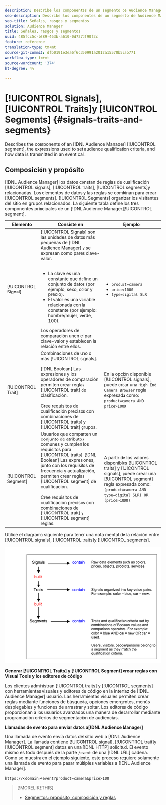 ```yaml
---
description: Describe los componentes de un segmento de Audience Manager, las expresiones utilizadas para definir los criterios de calificación de audiencia y cómo se transmiten los datos en una llamada de evento.
seo-description: Describe los componentes de un segmento de Audience Manager, las expresiones utilizadas para definir los criterios de calificación de audiencia y cómo se transmiten los datos en una llamada de evento.
seo-title: Señales, rasgos y segmentos
solution: Audience Manager
title: Señales, rasgos y segmentos
uuid: 485fcc5c-b289-463b-a610-0d727df90f3c
feature: reference
translation-type: tm+mt
source-git-commit: dfb0191e3ea6f6c360991a2012a15570b5cab771
workflow-type: tm+mt
source-wordcount: '374'
ht-degree: 4%

---
```



# [!UICONTROL Signals], [!UICONTROL Traits]y [!UICONTROL Segments] {#signals-traits-and-segments}

Describes the components of an [!DNL Audience Manager] [!UICONTROL segment], the expressions used to set audience qualification criteria, and how data is transmitted in an event call.

## Composición y propósito

[!DNL Audience Manager] los datos constan de reglas de cualificación [!UICONTROL signals], [!UICONTROL traits], [!UICONTROL segments]y relacionadas. Los elementos de datos y las reglas se combinan para crear [!UICONTROL segments]. [!UICONTROL Segments] organizar los visitantes del sitio en grupos relacionados. La siguiente tabla define los tres componentes principales de un [!DNL Audience Manager][!UICONTROL segment].

| Elemento | Consiste en | Ejemplo |
|---|---|---|
| [!UICONTROL Signal] | [!UICONTROL Signals] son las unidades de datos más pequeñas de [!DNL Audience Manager] y se expresan como pares [](../reference/key-value-pairs-explained.md)clave-valor.<br><br><ul><li>La clave es una constante que define un conjunto de datos (por ejemplo, sexo, color y precio).</li><li>El valor es una variable relacionada con la constante (por ejemplo: hombre/mujer, verde, 100).</li></ul>Los operadores de comparación unen el par clave-valor y establecen la relación entre ellos. | <ul><li>`product=camera`</li><li>`price>1000`</li><li>`type=digital SLR`</li></ul> |
| [!UICONTROL Trait] | Combinaciones de uno o más [!UICONTROL signals].<br><br> [!DNL Boolean] Las expresiones y los operadores de comparación permiten crear reglas [!UICONTROL trait] de clasificación. <br><br>Cree requisitos de cualificación precisos con combinaciones de [!UICONTROL traits] y [!UICONTROL trait] grupos. | En la opción disponible [!UICONTROL signals], puede crear una `High End Camera Browser` regla expresada como: `product=camera AND price>1000` |
| [!UICONTROL Segment] | Usuarios que comparten un conjunto de atributos comunes y cumplen los requisitos para [!UICONTROL traits]. [!DNL Boolean] Las expresiones, junto con los requisitos de frecuencia y actualización, permiten crear reglas [!UICONTROL segment] de cualificación.<br><br> Cree requisitos de cualificación precisos con combinaciones de [!UICONTROL trait] y [!UICONTROL segment] reglas. | A partir de los valores disponibles [!UICONTROL traits] y [!UICONTROL signals], puede crear una [!UICONTROL segment] regla expresada como:`(product=camera AND type=digital SLR) OR (price>1000)` |

Utilice el diagrama siguiente para tener una nota mental de la relación entre [!UICONTROL signals], [!UICONTROL traits]y [!UICONTROL segments].

![](assets/signals-traits-segments.png)

**Generar [!UICONTROL Traits] y [!UICONTROL Segment] crear reglas con Visual Tools y los editores de código**

Los clientes administran [!UICONTROL traits] y [!UICONTROL segments] con herramientas visuales y editores de código en la interfaz de [!DNL Audience Manager] usuario. Las herramientas visuales permiten crear reglas mediante funciones de búsqueda, opciones emergentes, menús desplegables y funciones de arrastrar y soltar. Los editores de código proporcionan a los usuarios avanzados una manera de desarrollar mediante programación criterios de segmentación de audiencias.

**Llamadas de evento para enviar datos a[!DNL Audience Manager]**

Una llamada de evento envía datos del sitio web a [!DNL Audience Manager]. La llamada contiene [!UICONTROL signal], [!UICONTROL trait]y [!UICONTROL segment] datos en una [!DNL HTTP] solicitud. El evento mismo es todo después de la parte `/event` de una [!DNL URL] cadena. Como se muestra en el ejemplo siguiente, este proceso requiere solamente una llamada de evento para pasar múltiples variables a [!DNL Audience Manager].

`https://<domain>/event?product=camera&price>100`

>[!MORELIKETHIS]
>
>* [Segmentos: propósito, composición y reglas](../features/segments/segments-purpose.md)


